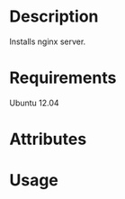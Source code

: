 Description
===========

Installs nginx server.

Requirements
============

Ubuntu 12.04

Attributes
==========

Usage
=====
